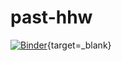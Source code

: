 # past-hhw

[![Binder](https://mybinder.org/badge_logo.svg)](https://mybinder.org/v2/gh/weslyfe/past-hhw/dev){target=_blank}
